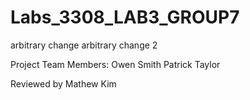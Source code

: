 # Labs_3308_LAB3_GROUP7

arbitrary change
arbitrary change 2


Project Team Members:
Owen Smith Patrick Taylor

Reviewed by Mathew Kim
